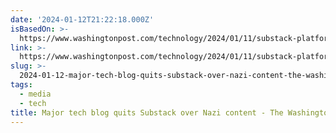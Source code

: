 ```yaml
---
date: '2024-01-12T21:22:18.000Z'
isBasedOn: >-
  https://www.washingtonpost.com/technology/2024/01/11/substack-platformer-nazis/
link: >-
  https://www.washingtonpost.com/technology/2024/01/11/substack-platformer-nazis/
slug: >-
  2024-01-12-major-tech-blog-quits-substack-over-nazi-content-the-washington-post
tags:
  - media
  - tech
title: Major tech blog quits Substack over Nazi content - The Washington Post
---
```


